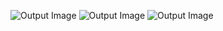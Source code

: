 ![Output Image](/Output/postman.jpg)
![Output Image](/Output/STS.jpg)
![Output Image](/Output/workbench.jpg)

